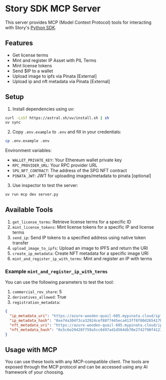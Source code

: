 # Story SDK MCP Server

This server provides MCP (Model Context Protocol) tools for interacting with Story's [Python SDK](https://github.com/storyprotocol/python-sdk/).

## Features

- Get license terms
- Mint and register IP Asset with PIL Terms
- Mint license tokens
- Send $IP to a wallet
- Upload image to ipfs via Pinata [External] 
- Upload ip and nft metadata via Pinata [External] 

## Setup

1. Install dependencies using uv:

```bash
curl -LsSf https://astral.sh/uv/install.sh | sh
uv sync
```

2. Copy `.env.example` to `.env` and fill in your credentials:

```bash
cp .env.example .env
```

Environment variables:

- `WALLET_PRIVATE_KEY`: Your Ethereum wallet private key
- `RPC_PROVIDER_URL`: Your RPC provider URL
- `SPG_NFT_CONTRACT`: The address of the SPG NFT contract
- `PINATA_JWT`: JWT for uploading images/metadata to pinata [optional]

3. Use inspector to test the server:

```bash
uv run mcp dev server.py
```

## Available Tools

1. `get_license_terms`: Retrieve license terms for a specific ID
2. `mint_license_tokens`: Mint license tokens for a specific IP and license terms
3. `send_ip`: Send IP tokens to a specified address using native token transfer
4. `upload_image_to_ipfs`: Upload an image to IPFS and return the URI
5. `create_ip_metadata`: Create NFT metadata for a specific image URI
6. `mint_and_register_ip_with_terms`: Mint and register an IP with terms

### Example `mint_and_register_ip_with_terms`

You can use the following parameters to test the tool:

1. `commercial_rev_share`: 5
2. `derivatives_allowed`: True
3. `registration_metadata`:

```json
{
  "ip_metadata_uri": "https://azure-wooden-quail-605.mypinata.cloud/ipfs/QmcvC23URQPKSHYB9Xy5AFswy2SKqUYPRg7iYtL5ZqEi7b",
  "ip_metadata_hash": "0xe74a304f3ca32924cef88f7445eca413ff8f80d265417bfc93d6765bb26e4dec",
  "nft_metadata_uri": "https://azure-wooden-quail-605.mypinata.cloud/ipfs/QmegKQTYSeaNgKBncYTPWMJeykHVwDgsiFf493fkXBaWcb",
  "nft_metadata_hash": "0x5c6e29420f759a5cc6497ad1d564db70e2742790f4123225a093209ad55340d7"
}
```

## Usage with MCP

You can use these tools with any MCP-compatible client. The tools are exposed through the MCP protocol and can be accessed using any AI framework of your choosing.
